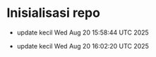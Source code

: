 # Inisialisasi repo

- update kecil Wed Aug 20 15:58:44 UTC 2025

- update kecil Wed Aug 20 16:02:20 UTC 2025
